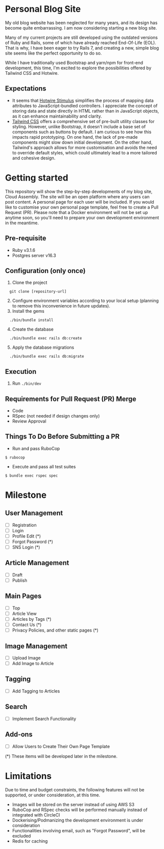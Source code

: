 # Personal Blog Site

My old blog website has been neglected for many years, and its design has become quite embarrassing. I am now considering starting a new blog site.

Many of my current projects are still developed using the outdated versions of Ruby and Rails, some of which have already reached End-Of-Life (EOL). That is why, I have been eager to try Rails 7, and creating a new, simple blog site seems like the perfect opportunity to do so.

While I have traditionally used Bootstrap and yarn/npm for front-end development, this time, I'm excited to explore the possibilities offered by Tailwind CSS and Hotwire.

## Expectations
- It seems that [Hotwire Stimulus](https://stimulus.hotwired.dev/) simplifies the process of mapping data attributes to JavaScript-bundled controllers. I appreciate the concept of storing data and state directly in HTML rather than in JavaScript objects, as it can enhance maintainability and clarity.
- [Tailwind CSS](https://tailwindcss.com/) offers a comprehensive set of pre-built utility classes for styling. However, unlike Bootstrap, it doesn't include a base set of components such as buttons by default. I am curious to see how this impacts rapid prototyping. On one hand, the lack of pre-made components might slow down initial development. On the other hand, Tailwind's approach allows for more customisation and avoids the need to override default styles, which could ultimately lead to a more tailored and cohesive design.


# Getting started

This repository will show the step-by-step developments of my blog site, Cloud Assembly. The site will be an open platform where any users can post content. A personal page for each user will be included. If you would like to customise your own personal page template, feel free to create a Pull Request (PR). Please note that a Docker environment will not be set up anytime soon, so you'll need to prepare your own development environment in the meantime.

## Pre-requisite

- Ruby v3.1.6
- Postgres server v16.3

## Configuration (only once)

1.  Clone the project
```
  git clone [repository-url]
```
2.  Configure environment variables according to your local setup (planning to remove this inconvenience in future updates).
3.  Install the gems
```
  ./bin/bundle install
```
4.  Create the database
```
  ./bin/bundle exec rails db:create
```
5.  Apply the database migrations
```
  ./bin/bundle exec rails db:migrate
```

## Execution

1. Run `./bin/dev`


## Requirements for Pull Request (PR) Merge

- Code
- RSpec (not needed if design changes only)
- Review Approval

## Things To Do Before Submitting a PR

- Run and pass RuboCop
```
$ rubocop
```
- Execute and pass all test suites
```
$ bundle exec rspec spec
```


# Milestone
## User Management
   - [ ] Registration
   - [ ] Login
   - [ ] Profile Edit (\*)
   - [ ] Forgot Password (\*)
   - [ ] SNS Login (\*)

## Article Management
   - [ ] Draft
   - [ ] Publish

## Main Pages
   - [ ] Top
   - [ ] Article View
   - [ ] Articles by Tags (*)
   - [ ] Contact Us (*)
   - [ ] Privacy Policies, and other static pages (*)

## Image Management
   - [ ] Upload Image
   - [ ] Add Image to Article

## Tagging
   - [ ] Add Tagging to Articles

## Search
   - [ ] Implement Search Functionality

## Add-ons
   - [ ] Allow Users to Create Their Own Page Template


(*) These items will be developed later in the milestone.


# Limitations

Due to time and budget constraints, the following features will not be supported, or under consideration, at this time.

   - Images will be stored on the server instead of using AWS S3
   - RuboCop and RSpec checks will be performed manually instead of integrated with CircleCI
   - Dockerising/Podmanizing the development environment is under consideration
   - Functionalities involving email, such as "Forgot Password", will be excluded
   - Redis for caching
